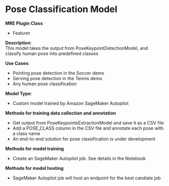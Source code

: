 # Pose Classification Model #

**MRE Plugin Class**
- Featurer

**Description**:  
This model takes the output from PoseKeypointDetectionModel, and classify human pose into predefined classes


**Use Cases**:  
- Pointing pose detection in the Soccer demo   
- Serving pose detection in the Tennis demo  
- Any human pose classification  

**Model Type**:  
- Custom model trained by Amazon SageMaker Autopilot

**Methods for training data collection and annotation**  
- Get output from PoseKeypointsExtractionModel and save it as a CSV file
- Add a POSE_CLASS column in the CSV file and annotate each pose with a class name
- An end-to-end solution for pose classification is under development

**Methods for model training**  
- Create an SageMaker Autopilot job. See details in the Notebook  

**Methods for model hosting**  
- SageMaker Autopilot job will host an endpoint for the best candiate job
